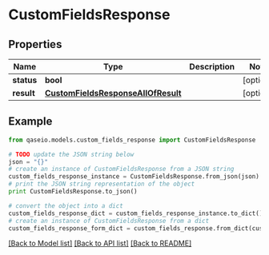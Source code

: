 # CustomFieldsResponse


## Properties

Name | Type | Description | Notes
------------ | ------------- | ------------- | -------------
**status** | **bool** |  | [optional] 
**result** | [**CustomFieldsResponseAllOfResult**](CustomFieldsResponseAllOfResult.md) |  | [optional] 

## Example

```python
from qaseio.models.custom_fields_response import CustomFieldsResponse

# TODO update the JSON string below
json = "{}"
# create an instance of CustomFieldsResponse from a JSON string
custom_fields_response_instance = CustomFieldsResponse.from_json(json)
# print the JSON string representation of the object
print CustomFieldsResponse.to_json()

# convert the object into a dict
custom_fields_response_dict = custom_fields_response_instance.to_dict()
# create an instance of CustomFieldsResponse from a dict
custom_fields_response_form_dict = custom_fields_response.from_dict(custom_fields_response_dict)
```
[[Back to Model list]](../README.md#documentation-for-models) [[Back to API list]](../README.md#documentation-for-api-endpoints) [[Back to README]](../README.md)


